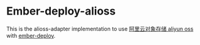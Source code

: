 # Ember-deploy-alioss

This is the alioss-adapter implementation to use [阿里云对象存储 aliyun oss](http://oss.aliyun.com/) with
[ember-deploy](https://github.com/levelbossmike/ember-deploy).
